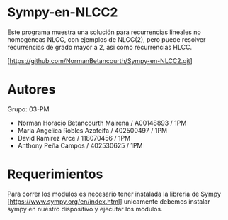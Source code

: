 # Sympy-en-NLCC2
Este programa muestra una solución para recurrencias lineales no homogéneas NLCC, con ejemplos de NLCC(2), pero puede resolver recurrencias de grado mayor a 2, asi como recurrencias HLCC.

[https://github.com/NormanBetancourth/Sympy-en-NLCC2.git]

# Autores
Grupo: 03-PM
* Norman Horacio Betancourth Mairena / A00148893 / 1PM
* Maria Angelica Robles Azofeifa     / 402500497 / 1PM
* David Ramirez Arce                 / 118070456 / 1PM
* Anthony Peña Campos                / 402530625 / 1PM
# Requerimientos
Para correr los modulos es necesario tener instalada la libreria de Sympy [https://www.sympy.org/en/index.html] 
unicamente debemos instalar sympy en nuestro dispositivo y ejecutar los modulos.
